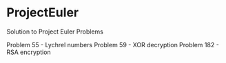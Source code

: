 # ProjectEuler
Solution to Project Euler Problems 

Problem 55 - Lychrel numbers
Problem 59 - XOR decryption
Problem 182 - RSA encryption
